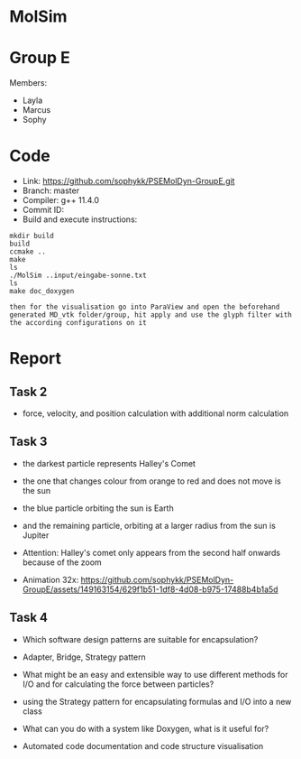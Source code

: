 MolSim
===
# Group E #
Members:
* Layla
* Marcus
* Sophy

# Code #
* Link:     https://github.com/sophykk/PSEMolDyn-GroupE.git
* Branch:   master
* Compiler: g++ 11.4.0
* Commit ID:
* Build and execute instructions:
 ```
 mkdir build
 build
 ccmake ..
 make
 ls
 ./MolSim ..input/eingabe-sonne.txt
 ls
 make doc_doxygen
 
 then for the visualisation go into ParaView and open the beforehand generated MD_vtk folder/group, hit apply and use the glyph filter with the according configurations on it
```
# Report #
## Task 2 ##

- force, velocity, and position calculation with additional norm calculation

## Task 3 ##

- the darkest particle represents Halley's Comet
- the one that changes colour from orange to red and does not move is the sun
- the blue particle orbiting the sun is Earth
- and the remaining particle, orbiting at a larger radius from the sun is Jupiter

- Attention: Halley's comet only appears from the second half onwards because of the zoom
- Animation 32x: https://github.com/sophykk/PSEMolDyn-GroupE/assets/149163154/629f1b51-1df8-4d08-b975-17488b4b1a5d

## Task 4 ##

- Which software design patterns are suitable for encapsulation?
- Adapter, Bridge, Strategy pattern

-  What might be an easy and extensible way to use different methods for I/O and for calculating the force between particles?
-  using the Strategy pattern for encapsulating formulas and I/O into a new class

- What can you do with a system like Doxygen, what is it useful for?
- Automated code documentation and code structure visualisation
